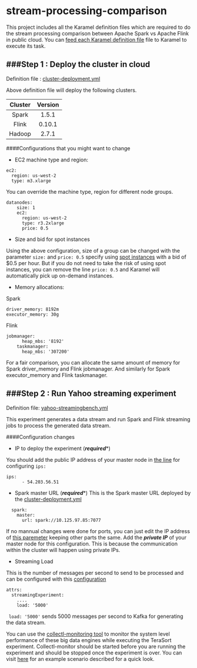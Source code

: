 # stream-processing-comparison
This project includes all the Karamel definition files which are required to do the stream processing comparison between Apache Spark vs Apache Flink in public cloud.
 You can [feed each Karamel definition file](https://www.youtube.com/watch?v=tCIA8_2dR14)  file to Karamel to execute its task.

###Step 1 : Deploy the cluster in cloud
--------------
Definition file : [cluster-deployment.yml]()

Above definition file will deploy the following clusters.

| Cluster   | Version |
| :-------: |:-------:| 
| Spark     | 1.5.1   | 
| Flink     | 0.10.1  |  
| Hadoop    | 2.7.1   | 

####Configurations that you might want to change

* EC2 machine type and region:
```
ec2:
  region: us-west-2
  type: m3.xlarge
```

You can override the machine type, region for different node groups.
```
datanodes:
    size: 1
    ec2:
      region: us-west-2
      type: r3.2xlarge
      price: 0.5
```
* Size and bid for spot instances

Using the above configuration, size of a group can be changed with the parameter ```size:``` and ```price: 0.5``` specify using [spot instances](https://aws.amazon.com/ec2/spot/) with a bid of $0.5 per hour. But if you do not need to take the risk of using spot instances, you can remove the line ```price: 0.5``` and Karamel will automatically pick up on-demand instances.


* Memory allocations:

Spark
```
driver_memory: 8192m
executor_memory: 30g
```

Flink
```
jobmanager:
      heap_mbs: '8192'
    taskmanager:
      heap_mbs: '307200'
```
For a fair comparison, you can allocate the same amount of memory for Spark driver_memory and Flink jobmanager. And similarly for Spark executor_memory and Flink taskmanager.


###Step 2 : Run Yahoo streaming experiment
--------------
Definition file: [yahoo-streamingbench.yml](https://github.com/karamel-lab/stream-processing-comparison/blob/master/yahoo-streamingbench.yml)

This experiment generates a data stream and run Spark and Flink streaming jobs to process the generated data stream.

####Configuration changes

* IP to deploy the experiment (***required****)

You should add the public IP address of your master node in [the line](https://github.com/karamel-lab/stream-processing-comparison/blob/master/yahoo-streamingbench.yml#L24) for configuring ```ips:```
```
ips:
      - 54.203.56.51
```

* Spark master URL (***required****)
 This is the Spark master URL deployed by the [cluster-deployment.yml](https://github.com/karamel-lab/stream-processing-comparison/blob/master/cluster-deployment.yml)
```
  spark:
    master:
      url: spark://10.125.97.85:7077
 ```
If no mannual changes were done for ports, you can just edit the IP address of [this paremeter](https://github.com/karamel-lab/stream-processing-comparison/blob/master/yahoo-streamingbench.yml#L18) keeping other parts the same. Add the ***private IP*** of your master node for this configuration. This is because the communication within the cluster will happen using private IPs.

* Streaming Load

This is the number of messages per second to send to be processed and can be configured with this [configuration](https://github.com/karamel-lab/stream-processing-comparison/blob/master/yahoo-streamingbench.yml#L15)
```
attrs:
  streamingExperiment:
    ....
    load: '5000'
```
``` load: '5000'``` sends 5000 messages per second to Kafka for generating the data stream.

You can use the [collectl-monitoring tool](https://github.com/shelan/collectl-monitoring) to monitor the system level performance of these big data engines while executing the TeraSort experiment. Collectl-monitor should be started before you are running the experiment and should be stopped once the experiment is over. You can visit [here](https://github.com/shelan/collectl-monitoring#example-scenario) for an example scenario described for a quick look.

